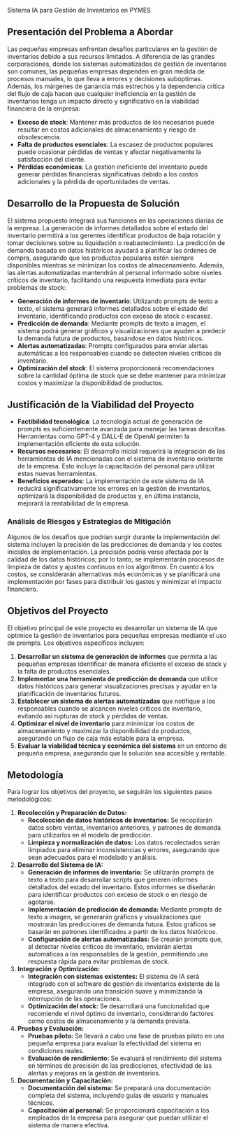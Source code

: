 Sistema IA para Gestión de Inventarios en PYMES

## Presentación del Problema a Abordar

Las pequeñas empresas enfrentan desafíos particulares en la gestión de inventarios debido a sus recursos limitados. A diferencia de las grandes corporaciones, donde los sistemas automatizados de gestión de inventarios son comunes, las pequeñas empresas dependen en gran medida de procesos manuales, lo que lleva a errores y decisiones subóptimas. Además, los márgenes de ganancia más estrechos y la dependencia crítica del flujo de caja hacen que cualquier ineficiencia en la gestión de inventarios tenga un impacto directo y significativo en la viabilidad financiera de la empresa:
- **Exceso de stock**: Mantener más productos de los necesarios puede resultar en costos adicionales de almacenamiento y riesgo de obsolescencia.
- **Falta de productos esenciales**: La escasez de productos populares puede ocasionar pérdidas de ventas y afectar negativamente la satisfacción del cliente.
- **Pérdidas económicas**: La gestión ineficiente del inventario puede generar pérdidas financieras significativas debido a los costos adicionales y la pérdida de oportunidades de ventas.
  

## Desarrollo de la Propuesta de Solución

El sistema propuesto integrará sus funciones en las operaciones diarias de la empresa. La generación de informes detallados sobre el estado del inventario permitirá a los gerentes identificar productos de baja rotación y tomar decisiones sobre su liquidación o reabastecimiento. La predicción de demanda basada en datos históricos ayudará a planificar las órdenes de compra, asegurando que los productos populares estén siempre disponibles mientras se minimizan los costos de almacenamiento. Además, las alertas automatizadas mantendrán al personal informado sobre niveles críticos de inventario, facilitando una respuesta inmediata para evitar problemas de stock:
- **Generación de informes de inventario**: Utilizando prompts de texto a texto, el sistema generará informes detallados sobre el estado del inventario, identificando productos con exceso de stock o escasez.
- **Predicción de demanda**: Mediante prompts de texto a imagen, el sistema podrá generar gráficos y visualizaciones que ayuden a predecir la demanda futura de productos, basándose en datos históricos.
- **Alertas automatizadas**: Prompts configurados para enviar alertas automáticas a los responsables cuando se detecten niveles críticos de inventario.
- **Optimización del stock**: El sistema proporcionará recomendaciones sobre la cantidad óptima de stock que se debe mantener para minimizar costos y maximizar la disponibilidad de productos.


## Justificación de la Viabilidad del Proyecto

- **Factibilidad tecnológica**: La tecnología actual de generación de prompts es suficientemente avanzada para manejar las tareas descritas. Herramientas como GPT-4 y DALL-E de OpenAI permiten la implementación eficiente de esta solución.
- **Recursos necesarios**: El desarrollo inicial requerirá la integración de las herramientas de IA mencionadas con el sistema de inventario existente de la empresa. Esto incluye la capacitación del personal para utilizar estas nuevas herramientas.
- **Beneficios esperados**: La implementación de este sistema de IA reducirá significativamente los errores en la gestión de inventarios, optimizará la disponibilidad de productos y, en última instancia, mejorará la rentabilidad de la empresa.


### Análisis de Riesgos y Estrategias de Mitigación

Algunos de los desafíos que podrían surgir durante la implementación del sistema incluyen la precisión de las predicciones de demanda y los costos iniciales de implementación. La precisión podría verse afectada por la calidad de los datos históricos; por lo tanto, se implementarán procesos de limpieza de datos y ajustes continuos en los algoritmos. En cuanto a los costos, se considerarán alternativas más económicas y se planificará una implementación por fases para distribuir los gastos y minimizar el impacto financiero.


## Objetivos del Proyecto

El objetivo principal de este proyecto es desarrollar un sistema de IA que optimice la gestión de inventarios para pequeñas empresas mediante el uso de prompts. Los objetivos específicos incluyen:
1. **Desarrollar un sistema de generación de informes** que permita a las pequeñas empresas identificar de manera eficiente el exceso de stock y la falta de productos esenciales.
2. **Implementar una herramienta de predicción de demanda** que utilice datos históricos para generar visualizaciones precisas y ayudar en la planificación de inventarios futuros.
3. **Establecer un sistema de alertas automatizadas** que notifique a los responsables cuando se alcancen niveles críticos de inventario, evitando así rupturas de stock y pérdidas de ventas.
4. **Optimizar el nivel de inventario** para minimizar los costos de almacenamiento y maximizar la disponibilidad de productos, asegurando un flujo de caja más estable para la empresa.
5. **Evaluar la viabilidad técnica y económica del sistema** en un entorno de pequeña empresa, asegurando que la solución sea accesible y rentable.


## Metodología
Para lograr los objetivos del proyecto, se seguirán los siguientes pasos metodológicos:
1. **Recolección y Preparación de Datos:**
   - **Recolección de datos históricos de inventarios:** Se recopilarán datos sobre ventas, inventarios anteriores, y patrones de demanda para utilizarlos en el modelo de predicción.
   - **Limpieza y normalización de datos:** Los datos recolectados serán limpiados para eliminar inconsistencias y errores, asegurando que sean adecuados para el modelado y análisis.
2. **Desarrollo del Sistema de IA:**
   - **Generación de informes de inventario:** Se utilizarán prompts de texto a texto para desarrollar scripts que generen informes detallados del estado del inventario. Estos informes se diseñarán para identificar productos con exceso de stock o en riesgo de agotarse.
   - **Implementación de predicción de demanda:** Mediante prompts de texto a imagen, se generarán gráficos y visualizaciones que mostrarán las predicciones de demanda futura. Estos gráficos se basarán en patrones identificados a partir de los datos históricos.
   - **Configuración de alertas automatizadas:** Se crearán prompts que, al detectar niveles críticos de inventario, enviarán alertas automáticas a los responsables de la gestión, permitiendo una respuesta rápida para evitar problemas de stock.
3. **Integración y Optimización:**
   - **Integración con sistemas existentes:** El sistema de IA será integrado con el software de gestión de inventarios existente de la empresa, asegurando una transición suave y minimizando la interrupción de las operaciones.
   - **Optimización del stock:** Se desarrollará una funcionalidad que recomiende el nivel óptimo de inventario, considerando factores como costos de almacenamiento y la demanda prevista.
4. **Pruebas y Evaluación:**
   - **Pruebas piloto:** Se llevará a cabo una fase de pruebas piloto en una pequeña empresa para evaluar la efectividad del sistema en condiciones reales.
   - **Evaluación de rendimiento:** Se evaluará el rendimiento del sistema en términos de precisión de las predicciones, efectividad de las alertas y mejoras en la gestión de inventarios.
5. **Documentación y Capacitación:**
   - **Documentación del sistema:** Se preparará una documentación completa del sistema, incluyendo guías de usuario y manuales técnicos.
   - **Capacitación al personal:** Se proporcionará capacitación a los empleados de la empresa para asegurar que puedan utilizar el sistema de manera efectiva.


